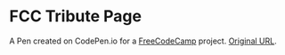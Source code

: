 # FCC Tribute Page 

A Pen created on CodePen.io for a [FreeCodeCamp](freecodecamp.org) project. [Original URL](https://codepen.io/jenrykster/pen/wvdXGeM).
